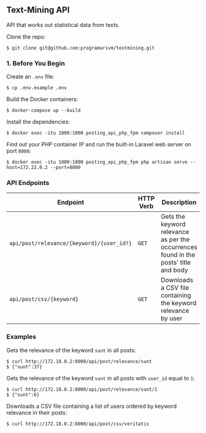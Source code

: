 ## Text-Mining API

API that works out statistical data from texts.

Clone the repo:

    $ git clone git@github.com:programarivm/textmining.git

### 1. Before You Begin

Create an `.env` file:

    $ cp .env.example .env

Build the Docker containers:

    $ docker-compose up --build

Install the dependencies:

    $ docker exec -itu 1000:1000 posting_api_php_fpm composer install

Find out your PHP container IP and run the built-in Laravel web server on port `8000`:

    $ docker exec -itu 1000:1000 posting_api_php_fpm php artisan serve --host=172.22.0.2 --port=8000

### API Endpoints

Endpoint | HTTP Verb | Description
-------- | --------- | -----------
`api/post/relevance/{keyword}/{user_id?}` | `GET` | Gets the keyword relevance as per the occurrences found in the posts' title and body
`api/post/csv/{keyword}` | `GET` | Downloads a CSV file containing the keyword relevance by user

### Examples

Gets the relevance of the keyword `sunt` in all posts:

    $ curl http://172.18.0.2:8000/api/post/relevance/sunt
    $ {"sunt":37}

Gets the relevance of the keyword `sunt` in all posts with `user_id` equal to `1`:

    $ curl http://172.18.0.2:8000/api/post/relevance/sunt/1
    $ {"sunt":6}

Downloads a CSV file containing a list of users ordered by keyword relevance in their posts:

    $ curl http://172.18.0.2:8000/api/post/csv/veritatis
